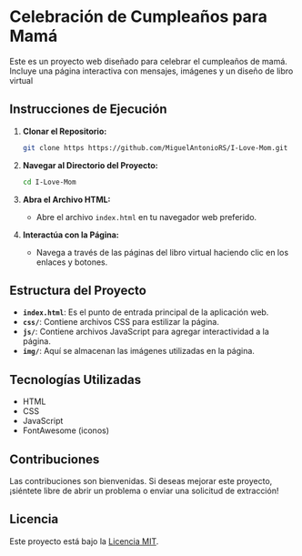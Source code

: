 # Celebración de Cumpleaños para Mamá
 
Este es un proyecto web diseñado para celebrar el cumpleaños de mamá. Incluye una página interactiva con mensajes, imágenes y un diseño de libro virtual 
 
## Instrucciones de Ejecución

1. **Clonar el Repositorio:** 
    ```bash
    git clone https https://github.com/MiguelAntonioRS/I-Love-Mom.git 
    ```
  
2. **Navegar al Directorio del Proyecto:**
    ```bash
    cd I-Love-Mom 
    ```

3. **Abra el Archivo HTML:** 
    - Abre el archivo `index.html` en tu navegador web preferido.
 
4. **Interactúa con la Página:**
    - Navega a través de las páginas del libro virtual haciendo clic en los enlaces y botones.

## Estructura del Proyecto

- **`index.html`**: Es el punto de entrada principal de la aplicación web.
- **`css/`**: Contiene archivos CSS para estilizar la página.
- **`js/`**: Contiene archivos JavaScript para agregar interactividad a la página.
- **`img/`**: Aquí se almacenan las imágenes utilizadas en la página.

## Tecnologías Utilizadas

- HTML
- CSS
- JavaScript
- FontAwesome (iconos)

## Contribuciones

Las contribuciones son bienvenidas. Si deseas mejorar este proyecto, ¡siéntete libre de abrir un problema o enviar una solicitud de extracción!

## Licencia

Este proyecto está bajo la [Licencia MIT](LICENSE).
